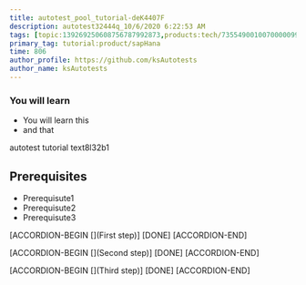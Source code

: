 ```yaml
---
title: autotest_pool_tutorial-deK4407F
description: autotest32444q_10/6/2020 6:22:53 AM
tags: [topic:139269250608756787992873,products:tech/73554900100700000996,tutorial:experience/advanced]
primary_tag: tutorial:product/sapHana
time: 806
author_profile: https://github.com/ksAutotests
author_name: ksAutotests
---
```

### You will learn
- You will learn this
- and that

autotest tutorial text8l32b1

## Prerequisites
- Prerequisute1
- Prerequisute2
- Prerequisute3

[ACCORDION-BEGIN [](First step)]
[DONE]
[ACCORDION-END]

[ACCORDION-BEGIN [](Second step)]
[DONE]
[ACCORDION-END]

[ACCORDION-BEGIN [](Third step)]
[DONE]
[ACCORDION-END]

